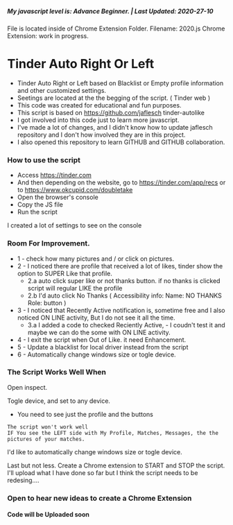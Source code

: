 ##### My javascript level is: Advance Beginner. | Last Updated: 2020-27-10  
File is located inside of Chrome Extension Folder. 
Filename: 2020.js 
Chrome Extension: work in progress.
# Tinder Auto Right Or Left
* Tinder Auto Right or Left based on Blacklist or Empty profile information and other customized settings.  
* Seetings are located at the the begging of the script.  ( Tinder web )
* This code was created for educational and fun purposes.
* This script is based on https://github.com/jaflesch tinder-autolike 
* I got involved into this code just to learn more javascript.
* I've made a lot of changes, and I didn't know how to update jaflesch repository and I don't how involved they are in this project.
* I also opened this repository to learn GITHUB and GITHUB collaboration. 

### How to use the script
* Access https://tinder.com
* And then depending on the website, go to https://tinder.com/app/recs or to https://www.okcupid.com/doubletake
* Open the browser's console
* Copy the JS file
* Run the script

I created a lot of settings to see on the console 

### Room For Improvement.

* 1 - check how many pictures and / or click on pictures.
* 2 - I noticed there are profile that received a lot of likes, tinder show the option to SUPER Like that profile. 
  * 2.a auto click super like or not thanks button. if no thanks is clicked script will regular LIKE the profile
  * 2.b I'd auto click No Thanks  ( Accessibility info:  Name:  NO THANKS  Role: button )
* 3 - I noticed that Recently Active notification is, sometime free and I also noticed ON LINE activity, But I do not see it all the time. 
  * 3.a I added a code to checked Reciently Active, - I coudn't test it and maybe we can do the some with ON LINE activity. 
* 4 - I exit the script when Out of Like. it need Enhancement. 
* 5 - Update a blacklist for local driver instead from the script 
* 6 - Automatically change windows size or togle device.


### The Script Works Well When

Open inspect.

Togle device, and set to any device.

* You need to see just the profile and the buttons
```
The script won't work well 
IF You see the LEFT side with My Profile, Matches, Messages, the the pictures of your matches.
```
I'd like to automatically change windows size or togle device.

Last but not less. Create a Chrome extension to START and STOP the script. I'll upload what I have done so far
but I think the script needs to be redesing.... 
### Open to hear new ideas to create a Chrome Extension


#### Code will be Uploaded soon

